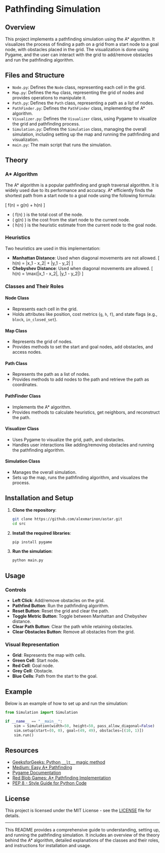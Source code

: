 # Pathfinding Simulation

## Overview

This project implements a pathfinding simulation using the A* algorithm. It visualizes the process of finding a path on a grid from a start node to a goal node, with obstacles placed in the grid. The visualization is done using Pygame, and the user can interact with the grid to add/remove obstacles and run the pathfinding algorithm.

## Files and Structure

- `Node.py`: Defines the `Node` class, representing each cell in the grid.
- `Map.py`: Defines the `Map` class, representing the grid of nodes and provides operations to manipulate it.
- `Path.py`: Defines the `Path` class, representing a path as a list of nodes.
- `PathFinder.py`: Defines the `PathFinder` class, implementing the A* algorithm.
- `Visualizer.py`: Defines the `Visualizer` class, using Pygame to visualize the grid and pathfinding process.
- `Simulation.py`: Defines the `Simulation` class, managing the overall simulation, including setting up the map and running the pathfinding and visualization.
- `main.py`: The main script that runs the simulation.

## Theory

### A* Algorithm

The A* algorithm is a popular pathfinding and graph traversal algorithm. It is widely used due to its performance and accuracy. A* efficiently finds the shortest path from a start node to a goal node using the following formula:

\[ f(n) = g(n) + h(n) \]

- \( f(n) \) is the total cost of the node.
- \( g(n) \) is the cost from the start node to the current node.
- \( h(n) \) is the heuristic estimate from the current node to the goal node.

### Heuristics

Two heuristics are used in this implementation:

- **Manhattan Distance**: Used when diagonal movements are not allowed.
  \[ h(n) = |x_1 - x_2| + |y_1 - y_2| \]
- **Chebyshev Distance**: Used when diagonal movements are allowed.
  \[ h(n) = \max(|x_1 - x_2|, |y_1 - y_2|) \]

### Classes and Their Roles

#### Node Class
- Represents each cell in the grid.
- Holds attributes like position, cost metrics (`g`, `h`, `f`), and state flags (e.g., `block`, `in_closed_set`).

#### Map Class
- Represents the grid of nodes.
- Provides methods to set the start and goal nodes, add obstacles, and access nodes.

#### Path Class
- Represents the path as a list of nodes.
- Provides methods to add nodes to the path and retrieve the path as coordinates.

#### PathFinder Class
- Implements the A* algorithm.
- Provides methods to calculate heuristics, get neighbors, and reconstruct the path.

#### Visualizer Class
- Uses Pygame to visualize the grid, path, and obstacles.
- Handles user interactions like adding/removing obstacles and running the pathfinding algorithm.

#### Simulation Class
- Manages the overall simulation.
- Sets up the map, runs the pathfinding algorithm, and visualizes the process.

## Installation and Setup

1. **Clone the repository**:
   ```sh
   git clone https://github.com/alexmarinon/astar.git
   cd src
   ```

2. **Install the required libraries**:
   ```sh
   pip install pygame
   ```

3. **Run the simulation**:
   ```sh
   python main.py
   ```

## Usage

### Controls

- **Left Click**: Add/remove obstacles on the grid.
- **Pathfind Button**: Run the pathfinding algorithm.
- **Reset Button**: Reset the grid and clear the path.
- **Toggle Metric Button**: Toggle between Manhattan and Chebyshev distance.
- **Clear Path Button**: Clear the path while retaining obstacles.
- **Clear Obstacles Button**: Remove all obstacles from the grid.

### Visual Representation

- **Grid**: Represents the map with cells.
- **Green Cell**: Start node.
- **Red Cell**: Goal node.
- **Grey Cell**: Obstacle.
- **Blue Cells**: Path from the start to the goal.

## Example

Below is an example of how to set up and run the simulation:

```python
from Simulation import Simulation

if __name__ == "__main__":
    sim = Simulation(width=50, height=50, pass_allow_diagonal=False)
    sim.setup(start=(0, 0), goal=(49, 49), obstacles=[(10, 1)])
    sim.run()
```

## Resources

- [GeeksforGeeks: Python `__lt__` magic method](https://www.geeksforgeeks.org/python-__lt__-magic-method/)
- [Medium: Easy A* Pathfinding](https://medium.com/@nicholas.w.swift/easy-a-star-pathfinding-7e6689c7f7b2)
- [Pygame Documentation](https://www.pygame.org/docs/ref/event.html)
- [Red Blob Games: A* Pathfinding Implementation](https://www.redblobgames.com/pathfinding/a-star/implementation.html)
- [PEP 8 - Style Guide for Python Code](https://peps.python.org/pep-0008/)

## License

This project is licensed under the MIT License - see the [LICENSE](LICENSE) file for details.

---

This README provides a comprehensive guide to understanding, setting up, and running the pathfinding simulation. It includes an overview of the theory behind the A* algorithm, detailed explanations of the classes and their roles, and instructions for installation and usage.
